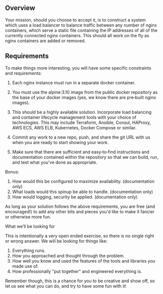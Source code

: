 ## Overview

Your mission, should you choose to accept it, is to construct a system which uses a load balancer
to balance traffic between any number of nginx containers, which serve a static file containing the
IP addresses of all of the currently connected nginx containers.
This should all work on the fly as nginx containers are added or removed.

## Requirements

To make things more interesting, you will have some specific constraints and requirements:

1. Each nginx instance must run in a separate docker container.

2. You must use the alpine:3.10 image from the public docker repository as the base of your
docker images (yes, we know there are pre‐built nginx images).

3. This should be a highly available solution. Incorporate load balancing and container
lifecycle management tools with your choice of technologies. This may include Terraform,
Ansible, Consul, HAProxy, AWS ECS, AWS ELB, Kubernetes, Docker Compose or
similar.

4. Commit any work to a new repo, push, and share the git URL with us when you are ready
to start showing your work.

5. Make sure that there are sufficient and easy‐to‐find instructions and documentation
contained within the repository so that we can build, run, and test what you've done as
appropriate.

Bonus:
1. How would this be configured to maximize availability. (documentation only)
2. What loads would this spinup be able to handle. (documentation only)
3. How would logging, security be applied. (documentation only)

As long as your solution follows the above requirements, you are free (and encouraged!) to add
any other bits and pieces you'd like to make it fancier or otherwise more fun.

What we’ll be looking for

This is intentionally a very open ended exercise, so there is no single right or wrong answer.
We will be looking for things like:
1. Everything runs.
2. How you approached and thought through the problem.
3. How well you know and used the features of the tools and libraries you made use of.
4. How professionally "put together" and engineered everything is.

Remember though, this is a chance for you to be creative and show off, so let us see what you
can do, and try to have some fun with it!
